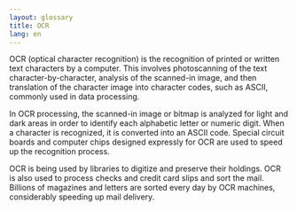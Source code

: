 ```yaml
---
layout: glossary
title: OCR
lang: en
---
```

OCR (optical character recognition) is the recognition of printed or written text characters by a computer. This involves photoscanning of the text character-by-character, analysis of the scanned-in image, and then translation of the character image into character codes, such as ASCII, commonly used in data processing.

<!-- more -->

In OCR processing, the scanned-in image or bitmap is analyzed for light and dark areas in order to identify each alphabetic letter or numeric digit. When a character is recognized, it is converted into an ASCII code. Special circuit boards and computer chips designed expressly for OCR are used to speed up the recognition process.

OCR is being used by libraries to digitize and preserve their holdings. OCR is also used to process checks and credit card slips and sort the mail. Billions of magazines and letters are sorted every day by OCR machines, considerably speeding up mail delivery.
